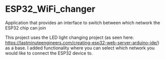 # ESP32_WiFi_changer
Application that provides an interface to switch between which network the ESP32 chip can join

This project uses the LED light changing project (as seen here: https://lastminuteengineers.com/creating-esp32-web-server-arduino-ide/) as a base. I added functionality where you can select which network you would like to connect the ESP32 device to.
